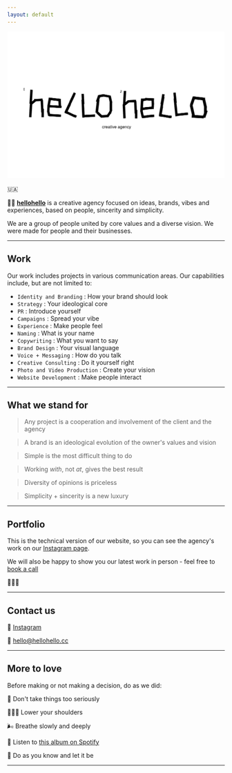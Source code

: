 ```yaml
---
layout: default
---
```


![Banner](assets/hc.png)


🇺🇦

👋🏻 **[hellohello](https://www.instagram.com/hellohellocreative/)** is a creative agency focused on ideas, brands, vibes and experiences, based on people, sincerity and simplicity. 

We are a group of people united by core values and a diverse vision. 
We were made for people and their businesses. 

___

## Work


Our work includes projects in various communication areas.
Our capabilities include, but are not limited to:



* `Identity and Branding`            : How your brand should look
* `Strategy`            : Your ideological core
* `PR`            : Introduce yourself
* `Campaigns`            : Spread your vibe
* `Experience`            : Make people feel
* `Naming`            : What is your name
* `Copywriting`            : What you want to say
* `Brand Design`            : Your visual language
* `Voice + Messaging`            : How do you talk
* `Creative Consulting`            : Do it yourself right
* `Photo and Video Production`            : Create your vision
* `Website Development`            : Make people interact

___

## What we stand for


> Any project is a cooperation and involvement of the client and the agency

> A brand is an ideological evolution of the owner's values and vision

> Simple is the most difficult thing to do

> Working *with*, not *at*, gives the best result

> Diversity of opinions is priceless

> Simplicity + sincerity is a new luxury

___

## Portfolio


This is the technical version of our website, so you can see the agency's work on our [Instagram page](https://www.instagram.com/hellohellocreative/). 

We will also be happy to show you our latest work in person - feel free to [book a call](hello@hellohello.cc)

🏄🏻‍♂️

___

## Contact us


🔋 [Instagram](https://www.instagram.com/hellohellocreative/)

💎 [hello@hellohello.cc](hello@hellohello.cc)

___

## More to love

Before making or not making a decision, do as we did:

🔫 Don't take things too seriously

🤸🏻‍♀️ Lower your shoulders

🌬️ Breathe slowly and deeply

🦎 Listen to [this album on Spotify](https://open.spotify.com/album/5sY6UIQ32GqwMLAfSNEaXb?si=Th-9JIs1SouCctvIGvsqYg)

🎲 Do as you know and let it be

___

